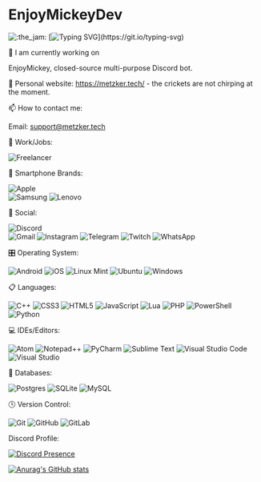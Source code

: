 # EnjoyMickeyDev
<!-- [![wakatime](https://wakatime.com/badge/user/0bbcea41-697b-4ca8-8944-5aa93bf156c5.svg)](https://wakatime.com/@0bbcea41-697b-4ca8-8944-5aa93bf156c5)

![stats](https://github-readme-stats.vercel.app/api?username=EnjoyMickeyDev&show_icons=true&theme=midnight-purple)</br>

[![stats](https://github-readme-stats.vercel.app/api/wakatime?username=@0bbcea41-697b-4ca8-8944-5aa93bf156c5&theme=midnight-purple)](https://wakatime.com/@0bbcea41-697b-4ca8-8944-5aa93bf156c5) -->

  ![:the_jam:](https://cdn.discordapp.com/emojis/745354525958996138.gif?v=1)
  [![Typing SVG](https://readme-typing-svg.demolab.com?font=Fira+Code&size=9&pause=1000&color=24F737&width=435&lines=Hello+everyone%2C+My+name+is+Mikhail%2C+and+I+am+a+20-year-old+Python+developer.)](https://git.io/typing-svg)
   
  🔭 I am currently working on

  EnjoyMickey, closed-source multi-purpose Discord bot.
  
  🌱 Personal website:
  https://metzker.tech/ - the crickets are not chirping at the moment.

  
  📫 How to contact me:

  Email: support@metzker.tech
  
  💼 Work/Jobs:

  ![Freelancer](https://img.shields.io/badge/Freelancer-29B2FE?style=for-the-badge&logo=Freelancer&logoColor=white)

  📱 Smartphone Brands:
  
  ![Apple](https://img.shields.io/badge/Apple-%23000000.svg?style=for-the-badge&logo=apple&logoColor=white)  
  ![Samsung](https://img.shields.io/badge/Samsung-%231428A0.svg?style=for-the-badge&logo=samsung&logoColor=white)
  ![Lenovo](https://img.shields.io/badge/lenovo-E2231A?style=for-the-badge&logo=lenovo&logoColor=white)

  💬 Social:
  
  ![Discord](https://img.shields.io/badge/Discord-%235865F2.svg?style=for-the-badge&logo=discord&logoColor=white)  
  ![Gmail](https://img.shields.io/badge/Gmail-D14836?style=for-the-badge&logo=gmail&logoColor=white)
  ![Instagram](https://img.shields.io/badge/Instagram-%23E4405F.svg?style=for-the-badge&logo=Instagram&logoColor=white)
  ![Telegram](https://img.shields.io/badge/Telegram-2CA5E0?style=for-the-badge&logo=telegram&logoColor=white)
  ![Twitch](https://img.shields.io/badge/Twitch-%239146FF.svg?style=for-the-badge&logo=Twitch&logoColor=white)
  ![WhatsApp](https://img.shields.io/badge/WhatsApp-25D366?style=for-the-badge&logo=whatsapp&logoColor=white)
  
  🎛️ Operating System:
  
  ![Android](https://img.shields.io/badge/Android-3DDC84?style=for-the-badge&logo=android&logoColor=white)
  ![iOS](https://img.shields.io/badge/iOS-000000?style=for-the-badge&logo=ios&logoColor=white)
  ![Linux Mint](https://img.shields.io/badge/Linux%20Mint-87CF3E?style=for-the-badge&logo=Linux%20Mint&logoColor=white)
  ![Ubuntu](https://img.shields.io/badge/Ubuntu-E95420?style=for-the-badge&logo=ubuntu&logoColor=white)
  ![Windows](https://img.shields.io/badge/Windows-0078D6?style=for-the-badge&logo=windows&logoColor=white)

  📋 Languages:
  
  ![C++](https://img.shields.io/badge/c++-%2300599C.svg?style=for-the-badge&logo=c%2B%2B&logoColor=white)
  ![CSS3](https://img.shields.io/badge/css3-%231572B6.svg?style=for-the-badge&logo=css3&logoColor=white)
  ![HTML5](https://img.shields.io/badge/html5-%23E34F26.svg?style=for-the-badge&logo=html5&logoColor=white)
  ![JavaScript](https://img.shields.io/badge/javascript-%23323330.svg?style=for-the-badge&logo=javascript&logoColor=%23F7DF1E)
  ![Lua](https://img.shields.io/badge/lua-%232C2D72.svg?style=for-the-badge&logo=lua&logoColor=white)
  ![PHP](https://img.shields.io/badge/php-%23777BB4.svg?style=for-the-badge&logo=php&logoColor=white)
  ![PowerShell](https://img.shields.io/badge/PowerShell-%235391FE.svg?style=for-the-badge&logo=powershell&logoColor=white)
  ![Python](https://img.shields.io/badge/python-3670A0?style=for-the-badge&logo=python&logoColor=ffdd54)

  💻 IDEs/Editors:

  ![Atom](https://img.shields.io/badge/Atom-%2366595C.svg?style=for-the-badge&logo=atom&logoColor=white)
  ![Notepad++](https://img.shields.io/badge/Notepad++-90E59A.svg?style=for-the-badge&logo=notepad%2b%2b&logoColor=black)
  ![PyCharm](https://img.shields.io/badge/pycharm-143?style=for-the-badge&logo=pycharm&logoColor=black&color=black&labelColor=green)
  ![Sublime Text](https://img.shields.io/badge/sublime_text-%23575757.svg?style=for-the-badge&logo=sublime-text&logoColor=important)
  ![Visual Studio Code](https://img.shields.io/badge/Visual%20Studio%20Code-0078d7.svg?style=for-the-badge&logo=visual-studio-code&logoColor=white)
  ![Visual Studio](https://img.shields.io/badge/Visual%20Studio-5C2D91.svg?style=for-the-badge&logo=visual-studio&logoColor=white)
  
  💾 Databases:
  
  ![Postgres](https://img.shields.io/badge/postgres-%23316192.svg?style=for-the-badge&logo=postgresql&logoColor=white)
  ![SQLite](https://img.shields.io/badge/sqlite-%2307405e.svg?style=for-the-badge&logo=sqlite&logoColor=white)
  ![MySQL](https://img.shields.io/badge/mysql-%2300f.svg?style=for-the-badge&logo=mysql&logoColor=white)
  
  🕓 Version Control:

  ![Git](https://img.shields.io/badge/git-%23F05033.svg?style=for-the-badge&logo=git&logoColor=white)
  ![GitHub](https://img.shields.io/badge/github-%23121011.svg?style=for-the-badge&logo=github&logoColor=white)
  ![GitLab](https://img.shields.io/badge/gitlab-%23181717.svg?style=for-the-badge&logo=gitlab&logoColor=white)  

  Discord Profile:
  
  [![Discord Presence](https://demo.reboot.su/assets/api/627925818429145119.png)](https://discord.com/users/627925818429145119)
  
  [![Anurag's GitHub stats](https://github-readme-stats.vercel.app/api?username=EnjoyMickeyDev)](https://github.com/anuraghazra/github-readme-stats)
  
  
